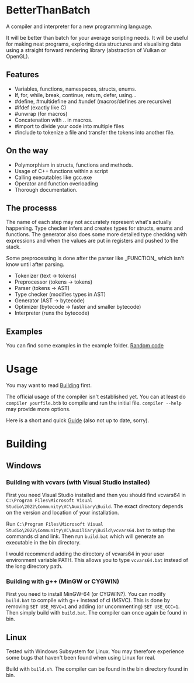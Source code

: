# BetterThanBatch
A compiler and interpreter for a new programming language.

It will be better than batch for your average scripting needs.
It will be useful for making neat programs, exploring data structures
and visualising data using a straight forward rendering
library (abstraction of Vulkan or OpenGL).

## Features
- Variables, functions, namespaces, structs, enums.
- If, for, while, break, continue, return, defer, using...
- #define, #multidefine and #undef (macros/defines are recursive)
- #ifdef (exactly like C)
- #unwrap (for macros)
- Concatenation with .. in macros.
- #import to divide your code into multiple files
- #include to tokenize a file and transfer the tokens into another file.

## On the way
- Polymorphism in structs, functions and methods.
- Usage of C++ functions within a script
- Calling executables like gcc.exe
- Operator and function overloading
- Thorough documentation.

## The processs
The name of each step may not accurately represent what's
actually happening. Type checker infers and creates types for
structs, enums and functions. The generator also does some
more detailed type checking with expressions and when the
values are put in registers and pushed to the stack.

Some preprocessing is done after the parser like
\_FUNCTION\_ which isn't know until after parsing.

- Tokenizer     (text -> tokens)
- Preprocessor  (tokens -> tokens)
- Parser        (tokens -> AST)
- Type checker  (modifies types in AST)
- Generator     (AST -> bytecode)
- Optimizer     (bytecode -> faster and smaller bytecode)
- Interpreter   (runs the bytecode)

## Examples
You can find some examples in the example folder.
[Random code](examples/ast.btb)

# Usage
You may want to read [Building](#building) first.

The official usage of the compiler isn't established yet.
You can at least do `compiler yourfile.btb` to compile and run the initial file.
`compiler --help` may provide more options.

Here is a short and quick [Guide](docs/guide.md) (also not up to date, sorry).

# Building
## Windows
### Building with vcvars (with Visual Studio installed)
First you need Visual Studio installed and then you should
find vcvars64 in `C:\Program Files\Microsoft Visual Studio\2022\Community\VC\Auxiliary\Build`.
The exact directory depends on the version and location of your installation.

Run `C:\Program Files\Microsoft Visual Studio\2022\Community\VC\Auxiliary\Build\vcvars64.bat`
to setup the commands cl and link.
Then run `build.bat` which will generate an executable in the bin directory.

I would recommend adding the directory of vcvars64 in your user environment variable PATH.
This allows you to type `vcvars64.bat` instead of the long directory path.

### Building with g++ (MinGW or CYGWIN)
First you need to install MinGW-64 (or CYGWIN?).
You can modify `build.bat` to compile with g++ instead of cl (MSVC).
This is done by removing `SET USE_MSVC=1` and adding (or uncommenting) `SET USE_GCC=1`.
Then simply build with `build.bat`. The compiler can once again be found in bin.

## Linux
Tested with Windows Subsystem for Linux. You may therefore experience
some bugs that haven't been found when using Linux for real.

Build with `build.sh`. The compiler can be found in the bin directory found in bin.
